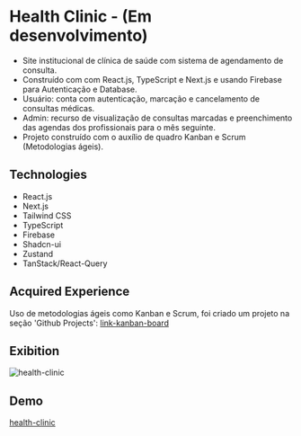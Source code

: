 # Health Clinic - (Em desenvolvimento)

- Site institucional de clínica de saúde com sistema de agendamento de consulta.
- Construído com com React.js, TypeScript e Next.js e usando Firebase para Autenticação e Database.
- Usuário: conta com autenticação, marcação e cancelamento de consultas médicas.
- Admin: recurso de visualização de consultas marcadas e preenchimento das agendas dos profissionais para o mês seguinte.
- Projeto construído com o auxílio de quadro Kanban e Scrum (Metodologias ágeis).

<h2>Technologies</h2>

- React.js
- Next.js
- Tailwind CSS
- TypeScript
- Firebase
- Shadcn-ui
- Zustand
- TanStack/React-Query

<h2>Acquired Experience</h2>

Uso de metodologias ágeis como Kanban e Scrum, foi criado um projeto na seção 'Github Projects': [link-kanban-board](https://github.com/users/vandilsonbrito/projects/2/views/1)
<h2>Exibition</h2>

![health-clinic](https://github.com/user-attachments/assets/b2cc60c4-5339-4911-8822-17268c35ee34)


<h2>Demo</h2>

[health-clinic](https://health-clinic-beta.vercel.app/)
